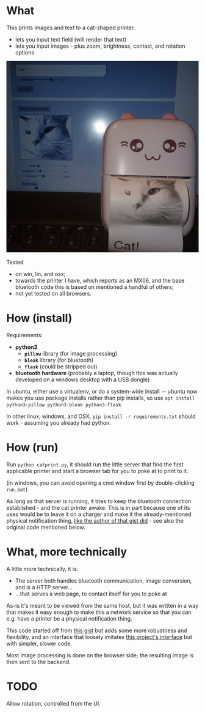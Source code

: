 # What

This prints images and text to a cat-shaped printer. 
- lets you input text field (will render that text)
- lets you input images - plus zoom, brightness, contast, and rotation options

![what it looks like](what.jpg)

Tested 
* on win, lin, and osx; 
* towards the printer I have, which reports as an MX06, and the base bluetooth code this is based on mentioned a handful of others;
* not yet tested on all browsers.


# How (install)

Requirements:
- **python3**
  - **`pillow`** library (for image processing)
  - **`bleak`** library (for bluetooth)
  - **`flask`** (could be stripped out)
- **bluetooth hardware** (probably a laptop, though this was actually developed on a windows desktop with a USB dongle)

In ubuntu, either use a virtualenv, or do a system-wide install -- ubuntu now makes you use package installs rather than pip installs, so use `apt install python3-pillow python3-bleak python3-flask`

In other linux, windows, and OSX, `pip install -r requirements.txt` should work - assuming you already had python.


# How (run)

Run `python catprint.py`, it should run the little server that find the first applicable printer and start a browser tab for you to poke at to print to it.

(in windows, you can avoid opening a cmd window first by double-clicking  `run.bat`)

<!-- -->

As long as that server is running, it tries to keep the bluetooth connection established - and the cat printer awake.
This is in part because one of its uses would be to leave it on a charger and make it the already-mentioned physical notification thing, 
[like the author of that gist did](https://dev.to/mitchpommers/my-textable-cat-printer-18ge) - see also the original code mentioned below.


# What, more technically

A little more technically, it is:
- The server both handles bluetooth communication, image conversion, and is a HTTP server...
- ...that serves a web page, to contact itself for you to poke at 

As-is it's meant to be viewed from the same host,
but it was written in a way that makes it easy enough 
to make this a network service so that you can e.g. have a printer be a physical notification thing.

This code started off from [this gist](https://gist.github.com/mpomery/6514e521d3d03abce697409609978ede) but adds some more robustness and flexibility, and an interface that loosely imitates [this project's interface](https://github.com/NaitLee/Cat-Printer) but with simpler, slower code.

Most image processing is done on the browser side; the resulting image is then sent to the backend.



# TODO

Allow rotation, controlled from the UI.

